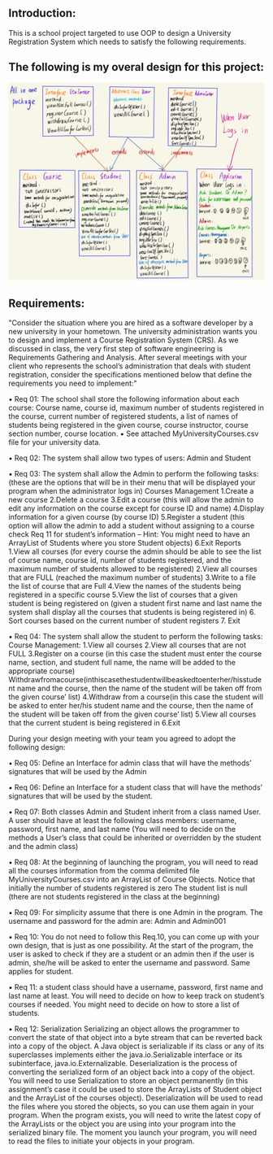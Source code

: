 ## Introduction:

This is a school project targeted to use OOP to design a University Registration System which needs to satisfy the following requirements.

## The following is my overal design for this project:
![myDesign](img/overallDesign.jpg)

##  Requirements:

"Consider the situation where you are hired as a software developer by a new university in your hometown. The university administration wants you to design and implement a Course Registration System (CRS).
As we discussed in class, the very first step of software engineering is Requirements Gathering and Analysis.
After several meetings with your client who represents the school’s administration that deals with student registration, consider the specifications mentioned below that define the requirements you need to implement:"

▪ Req 01: The school shall store the following information about each course:
Course name, course id, maximum number of students registered in the course, current number of registered students, a list of names of students being registered in the given course, course instructor, course section number, course location.
▪ See attached MyUniversityCourses.csv file for your university data.

▪ Req 02: The system shall allow two types of users: Admin and Student

▪ Req 03: The system shall allow the Admin to perform the following tasks: (these are the options that will be in their menu that will be displayed your program when the administrator logs in)
Courses Management
1.Create a new course
2.Delete a course
3.Edit a course (this will allow the admin to edit any information on the course except for course ID and name)
4.Display information for a given course (by course ID)
5.Register a student (this option will allow the admin to add a student without assigning to a course check Req 11 for student’s information – Hint: You might need to have an ArrayList of Students where you store Student objects)
6.Exit
Reports
1.View all courses (for every course the admin should be able to see the list of course name, course id, number of students registered, and the maximum number of students allowed to be registered)
2.View all courses that are FULL (reached the maximum number of students)
3.Write to a file the list of course that are Full
4.View the names of the students being registered in a specific course
5.View the list of courses that a given student is being registered on (given a student first name and last name the system shall display all the courses that students is being registered in)
6. Sort courses based on the current number of student registers 
7. Exit

▪ Req 04: The system shall allow the student to perform the following tasks: 
Course Management:
1.View all courses
2.View all courses that are not FULL
3.Register on a course (in this case the student must enter the course name, section, and student full name, the name will be added to the appropriate course) Withdrawfromacourse(inthiscasethestudentwillbeaskedtoenterher/hisstudent name and the course, then the name of the student will be taken off from the given course’ list)
4.Withdraw from a course(in this case the student will be asked to enter her/his student name and the course, then the name of the student will be taken off from the given course’ list)
5.View all courses that the current student is being registered in
6.Exit

During your design meeting with your team you agreed to adopt the following design:

▪ Req 05: Define an Interface for admin class that will have the methods’ signatures that will be used by the Admin

▪ Req 06: Define an Interface for a student class that will have the methods’ signatures that will be used by the student.

▪ Req 07: Both classes Admin and Student inherit from a class named User.
A user should have at least the following class members: username, password, first name, and last name (You will need to decide on the methods a User’s class that could be inherited or overridden by the student and the admin class)

▪ Req 08: At the beginning of launching the program, you will need to read all the courses information from the comma delimited file MyUniversityCourses.csv into an ArrayList of Course Objects. Notice that initially the number of students registered is zero
The student list is null (there are not students registered in the class at the beginning)

▪ Req 09: For simplicity assume that there is one Admin in the program. The username and password for the admin are: Admin and Admin001

▪ Req 10: You do not need to follow this Req.10, you can come up with your own design, that is just as one possibility. At the start of the program, the user is asked to check if they are a student or an admin then if the user is admin, she/he will be asked to enter the username and password. Same applies for student.

▪ Req 11: a student class should have a username, password, first name and last name at least.
You will need to decide on how to keep track on student’s courses if needed. You might need to decide on how to store a list of students.

▪ Req 12: Serialization
Serializing an object allows the programmer to convert the state of that object into a byte stream that can
be reverted back into a copy of the object. A Java object is serializable if its class or any of its superclasses implements either the java.io.Serializable interface or its subinterface, java.io.Externalizable. Deserialization is the process of converting the serialized form of an object back into a copy of the object. You will need to use Serialization to store an object permanently (in this assignment’s case it could be used to store the ArrayLists of Student object and the ArrayList of the courses object). Deserialization will be used to read the files where you stored the objects, so you can use them again in your program. When the program exists, you will need to write the latest copy of the ArrayLists or the object you are using into your program into the serialized binary file. The moment you launch your program, you will need to read the files to initiate your objects in your program.

